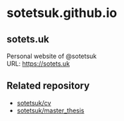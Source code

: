 # sotetsuk.github.io

## sotets.uk
Personal website of @sotetsuk  
URL: https://sotets.uk

## Related repository

- [sotetsuk/cv](https://github.com/sotetsuk/cv)
- [sotetsuk/master_thesis](https://github.com/sotetsuk/master_thesis)
